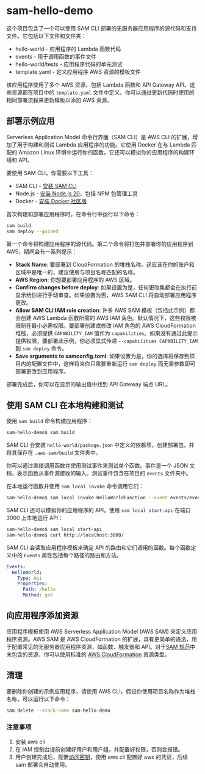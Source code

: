 # sam-hello-demo

这个项目包含了一个可以使用 SAM CLI 部署的无服务器应用程序的源代码和支持文件。它包括以下文件和文件夹：

- hello-world - 应用程序的 Lambda 函数代码
- events - 用于调用函数的事件文件
- hello-world/tests - 应用程序代码的单元测试
- template.yaml - 定义应用程序 AWS 资源的模板文件

该应用程序使用了多个 AWS 资源，包括 Lambda 函数和 API Gateway API。这些资源都在项目中的 `template.yaml` 文件中定义。你可以通过更新代码时使用的相同部署流程来更新模板以添加 AWS 资源。

## 部署示例应用

Serverless Application Model 命令行界面（SAM CLI）是 AWS CLI 的扩展，增加了用于构建和测试 Lambda 应用程序的功能。它使用 Docker 在与 Lambda 匹配的 Amazon Linux 环境中运行你的函数。它还可以模拟你的应用程序的构建环境和 API。

要使用 SAM CLI，你需要以下工具：

- SAM CLI - [安装 SAM CLI](https://docs.aws.amazon.com/serverless-application-model/latest/developerguide/serverless-sam-cli-install.html)
- Node.js - [安装 Node.js 20](https://nodejs.org/en/)，包括 NPM 包管理工具
- Docker - [安装 Docker 社区版](https://hub.docker.com/search/?type=edition&offering=community)

首次构建和部署应用程序时，在命令行中运行以下命令：

```bash
sam build
sam deploy --guided
```

第一个命令将构建应用程序的源代码。第二个命令将打包并部署你的应用程序到 AWS，期间会有一系列提示：

- **Stack Name**: 要部署到 CloudFormation 的堆栈名称。这应该在你的账户和区域中是唯一的，建议使用与项目名称匹配的名称。
- **AWS Region**: 你想要部署应用程序的 AWS 区域。
- **Confirm changes before deploy**: 如果设置为是，任何更改集都会在执行前显示给你进行手动审查。如果设置为否，AWS SAM CLI 将自动部署应用程序更改。
- **Allow SAM CLI IAM role creation**: 许多 AWS SAM 模板（包括此示例）都会创建 AWS Lambda 函数所需的 AWS IAM 角色。默认情况下，这些权限被限制在最小必需权限。要部署创建或修改 IAM 角色的 AWS CloudFormation 堆栈，必须提供 `CAPABILITY_IAM` 值作为 `capabilities`。如果没有通过此提示提供权限，要部署此示例，你必须显式传递 `--capabilities CAPABILITY_IAM` 到 `sam deploy` 命令。
- **Save arguments to samconfig.toml**: 如果设置为是，你的选择将保存到项目内的配置文件中，这样将来你只需要重新运行 `sam deploy` 而无需参数即可部署更改到应用程序。

部署完成后，你可以在显示的输出值中找到 API Gateway 端点 URL。

## 使用 SAM CLI 在本地构建和测试

使用 `sam build` 命令构建应用程序：

```bash
sam-hello-demo$ sam build
```

SAM CLI 会安装 `hello-world/package.json` 中定义的依赖项，创建部署包，并将其保存在 `.aws-sam/build` 文件夹中。

你可以通过直接调用函数并使用测试事件来测试单个函数。事件是一个 JSON 文档，表示函数从事件源接收的输入。测试事件包含在项目的 `events` 文件夹中。

在本地运行函数并使用 `sam local invoke` 命令调用它们：

```bash
sam-hello-demo$ sam local invoke HelloWorldFunction --event events/event.json
```

SAM CLI 还可以模拟你的应用程序的 API。使用 `sam local start-api` 在端口 3000 上本地运行 API：

```bash
sam-hello-demo$ sam local start-api
sam-hello-demo$ curl http://localhost:3000/
```

SAM CLI 会读取应用程序模板来确定 API 的路由和它们调用的函数。每个函数定义中的 `Events` 属性包括每个路径的路由和方法。

```yaml
Events:
  HelloWorld:
    Type: Api
    Properties:
      Path: /hello
      Method: get
```

## 向应用程序添加资源

应用程序模板使用 AWS Serverless Application Model (AWS SAM) 来定义应用程序资源。AWS SAM 是 AWS CloudFormation 的扩展，具有更简单的语法，用于配置常见的无服务器应用程序资源，如函数、触发器和 API。对于[SAM 规范](https://github.com/awslabs/serverless-application-model/blob/master/versions/2016-10-31.md)中未包含的资源，你可以使用标准的 [AWS CloudFormation](https://docs.aws.amazon.com/AWSCloudFormation/latest/UserGuide/aws-template-resource-type-ref.html) 资源类型。

## 清理

要删除你创建的示例应用程序，请使用 AWS CLI。假设你使用项目名称作为堆栈名称，可以运行以下命令：

```bash
sam delete --stack-name sam-hello-demo
```

### 注意事项

1. 安装 aws cli
2. 在 IAM 控制台提前创建好用户和用户组，并配置好权限，否则会报错。
3. 用户创建完成后，配置[访问密钥](https://us-east-1.console.aws.amazon.com/iam/home?region=ap-southeast-1#/users/details/user-sanjiang?section=security_credentials)，使用 aws cli 配置好 aws 的凭证，后续 sam 部署会自动使用。
